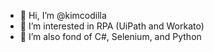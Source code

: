 - 👋 Hi, I’m @kimcodilla
- 👀 I’m interested in RPA (UiPath and Workato)
- 🌱 I’m also fond of C#, Selenium, and Python

<!---
kimcodilla/kimcodilla is a ✨ special ✨ repository because its `README.md` (this file) appears on your GitHub profile.
You can click the Preview link to take a look at your changes.
--->
